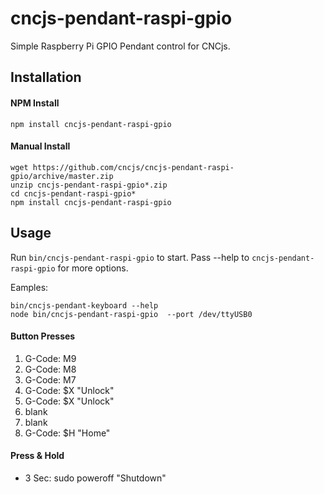 # cncjs-pendant-raspi-gpio
Simple Raspberry Pi GPIO Pendant control for CNCjs.

## Installation
#### NPM Install
```
npm install cncjs-pendant-raspi-gpio
```
#### Manual Install
```
wget https://github.com/cncjs/cncjs-pendant-raspi-gpio/archive/master.zip
unzip cncjs-pendant-raspi-gpio*.zip
cd cncjs-pendant-raspi-gpio*
npm install cncjs-pendant-raspi-gpio
```

## Usage
Run `bin/cncjs-pendant-raspi-gpio` to start. Pass --help to `cncjs-pendant-raspi-gpio` for more options.

Eamples:

```
bin/cncjs-pendant-keyboard --help
node bin/cncjs-pendant-raspi-gpio  --port /dev/ttyUSB0
```

#### Button Presses
 1. G-Code: M9
 2. G-Code: M8
 3. G-Code: M7
 4. G-Code: $X "Unlock"
 5. G-Code: $X "Unlock"
 6. blank
 7. blank
 8. G-Code: $H "Home"

#### Press & Hold
 - 3 Sec: sudo poweroff "Shutdown"